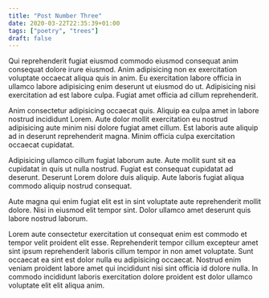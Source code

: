 ```yaml
---
title: "Post Number Three"
date: 2020-03-22T22:35:39+01:00
tags: ["poetry", "trees"]
draft: false
---
```


Qui reprehenderit fugiat eiusmod commodo eiusmod consequat anim consequat dolore irure eiusmod. Anim adipisicing non ex exercitation voluptate occaecat aliqua quis in anim. Eu exercitation labore officia in ullamco labore adipisicing enim deserunt ut eiusmod do ut. Adipisicing nisi exercitation ad est labore culpa. Fugiat amet officia ad cillum reprehenderit.

Anim consectetur adipisicing occaecat quis. Aliquip ea culpa amet in labore nostrud incididunt Lorem. Aute dolor mollit exercitation eu nostrud adipisicing aute minim nisi dolore fugiat amet cillum. Est laboris aute aliquip ad in deserunt reprehenderit magna. Minim officia culpa exercitation occaecat cupidatat.

Adipisicing ullamco cillum fugiat laborum aute. Aute mollit sunt sit ea cupidatat in quis ut nulla nostrud. Fugiat est consequat cupidatat ad deserunt. Deserunt Lorem dolore duis aliquip. Aute laboris fugiat aliqua commodo aliquip nostrud consequat.

Aute magna qui enim fugiat elit est in sint voluptate aute reprehenderit mollit dolore. Nisi in eiusmod elit tempor sint. Dolor ullamco amet deserunt quis labore nostrud laborum.

Lorem aute consectetur exercitation ut consequat enim est commodo et tempor velit proident elit esse. Reprehenderit tempor cillum excepteur amet sint ipsum reprehenderit laboris cillum tempor in non amet voluptate. Sunt occaecat ea sint est dolor nulla eu adipisicing occaecat. Nostrud enim veniam proident labore amet qui incididunt nisi sint officia id dolore nulla. In commodo incididunt laboris exercitation dolore proident est dolor ullamco voluptate elit elit aliqua anim.